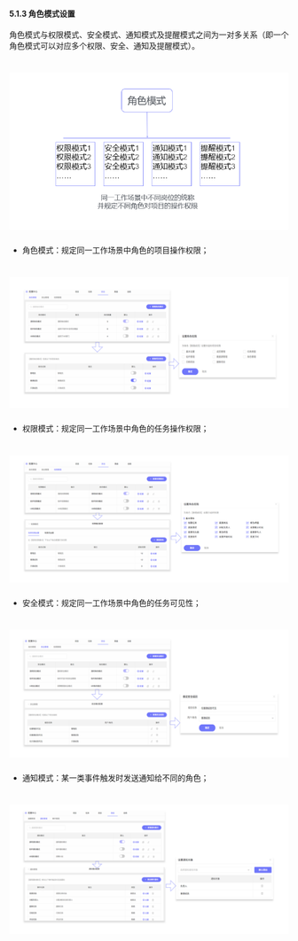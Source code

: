 #### 5.1.3 角色模式设置

角色模式与权限模式、安全模式、通知模式及提醒模式之间为一对多关系（即一个角色模式可以对应多个权限、安全、通知及提醒模式）。

# ![](/assets/角色模式关系.png)


* 角色模式：规定同一工作场景中角色的项目操作权限；


# ![](/assets/角色模式.png)

* 权限模式：规定同一工作场景中角色的任务操作权限；


# ![](/assets/权限模式.png)

* 安全模式：规定同一工作场景中角色的任务可见性；

# ![](/assets/安全模式.png)

* 通知模式：某一类事件触发时发送通知给不同的角色；

# ![](/assets/通知模式.png)



